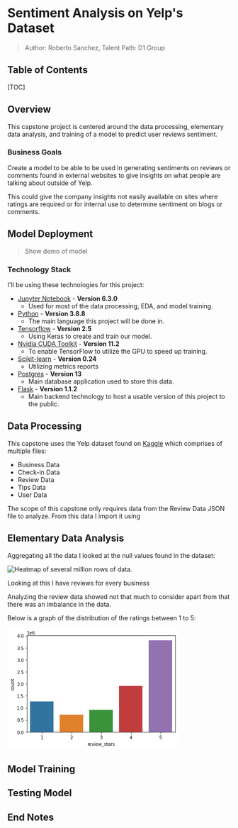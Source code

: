 # Sentiment Analysis on Yelp's Dataset

> Author: Roberto Sanchez, Talent Path: D1 Group

## Table of Contents

[TOC]

## Overview

This capstone project is centered around the data processing, elementary data analysis, and training of a model to predict user reviews sentiment.

### Business Goals

Create a model to be able to be used in generating sentiments on reviews or comments found in external websites to give insights on what people are talking about outside of Yelp.

This could give the company insights not easily available on sites where ratings are required or for internal use to determine sentiment on blogs or comments.

## Model Deployment

> Show demo of model

### Technology Stack

I'll be using these technologies for this project:

* [Jupyter Notebook](https://jupyter.org/) - **Version 6.3.0**
  * Used for most of the data processing, EDA, and model training.
* [Python](https://www.python.org/) - **Version 3.8.8**
  * The main language this project will be done in.
* [Tensorflow](https://www.tensorflow.org/) - **Version 2.5**
  * Using Keras to create and train our model.
* [Nvidia CUDA  Toolkit](https://developer.nvidia.com/cuda-toolkit) - **Version 11.2**
  * To enable TensorFlow to utilize the GPU to speed up training.
* [Scikit-learn](https://scikit-learn.org/stable/) - **Version 0.24**
  * Utilizing metrics reports
* [Postgres](https://www.postgresql.org/) - **Version 13**
  * Main database application used to store this data.
* [Flask](https://flask.palletsprojects.com/en/2.0.x/) - **Version 1.1.2**
  * Main backend technology to host a usable version of this project to the public.



## Data Processing

This capstone uses the Yelp dataset found on [Kaggle](https://www.kaggle.com/yelp-dataset/yelp-dataset/) which comprises of multiple files:

* Business Data
* Check-in Data
* Review Data
* Tips Data
* User Data

The scope of this capstone only requires data from the Review Data JSON file to analyze. From this data I import it using 

## Elementary Data Analysis

Aggregating all the data I looked at the null values found in the dataset:

![Heatmap of several million rows of data.](C:\Users\RSanchez\GitHub\Sentiment_Analysis\null_heatmap.png)

Looking at this I have reviews for every business 

Analyzing the review data showed not that much to consider apart from that there was an imbalance in the data.

Below is a graph of the distribution of the ratings between 1 to 5:

![A bar graph showing the distribution of ratings between 1 to 5. there is a significant amount of 5 stars compared to 1-3 combined.](ratings_distribution.png)



## Model Training

## Testing Model

## End Notes

